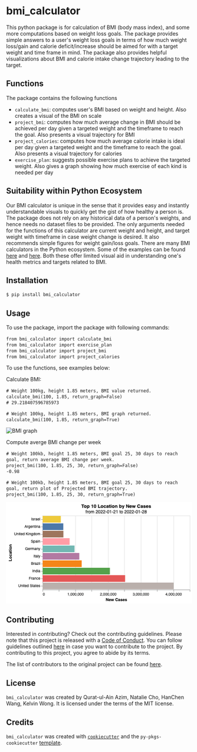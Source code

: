# bmi_calculator

This python package is for calculation of BMI (body mass index), and some more computations based on weight loss goals. The package provides simple answers to a user's weight loss goals in terms of how much weight loss/gain and calorie deficit/increase should be aimed for with a target weight and time frame in mind.  The package also provides helpful visualizations about BMI and calorie intake change trajectory leading to the target.

## Functions

The package contains the following functions

- `calculate_bmi`: computes user's BMI based on weight and height. Also creates a visual of the BMI on scale
- `project_bmi`: computes how much average change in BMI should be achieved per day given a targeted weight and the timeframe to reach the goal. Also presents a visual trajectory for BMI
- `project_calories`: computes how much average calorie intake is ideal per day given a targeted weight and the timeframe to reach the goal. Also presents a visual trajectory for calories
- `exercise_plan`: suggests possible exercise plans to achieve the targeted weight. Also gives a graph showing how much exercise of each kind is needed per day

## Suitability within Python Ecosystem

Our BMI calculator is unique in the sense that it provides easy and instantly understandable visuals to quickly get the gist of how healthy a person is. The package does not rely on any historical data of a person's weights, and hence needs no dataset files to be provided. The only arguments needed for the functions of this calculator are current weight and height, and target weight with timeframe in case weight change is desired. It also recommends simple figures for weight gain/loss goals. There are many BMI calculators in the Python ecosystem. Some of the examples can be found [here](https://pypi.org/project/body-mass-index/) and [here](https://pypi.org/project/Py-bmi/). Both these offer limited visual aid in understanding one's health metrics and targets related to BMI.


## Installation

```bash
$ pip install bmi_calculator
```

## Usage

To use the package, import the package with following commands:

```
from bmi_calculator import calculate_bmi
from bmi_calculator import exercise_plan
from bmi_calculator import project_bmi
from bmi_calculator import project_calories
```

To use the functions, see examples below:

Calculate BMI:
```
# Weight 100kg, height 1.85 meters, BMI value returned.
calculate_bmi(100, 1.85, return_graph=False)
# 29.218407596785973
```

```
# Weight 100kg, height 1.85 meters, BMI graph returned.
calculate_bmi(100, 1.85, return_graph=True)
```
![BMI graph](https://github.com/UBC-MDS/bmi-calculator-python/tree/update_usage/img)

Compute averge BMI change per week
```
# Weight 100kb, height 1.85 meters, BMI goal 25, 30 days to reach goal, return average BMI change per week. 
project_bmi(100, 1.85, 25, 30, return_graph=False)
-0.98
```

```
# Weight 100kb, height 1.85 meters, BMI goal 25, 30 days to reach goal, return plot of Projected BMI trajectory. 
project_bmi(100, 1.85, 25, 30, return_graph=True)
```
![Summary graph](https://github.com/UBC-MDS/covizpy/raw/main/img/plot_summary.png)


## Contributing

Interested in contributing? Check out the contributing guidelines. Please note that this project is released with a [Code of Conduct](https://github.com/UBC-MDS/bmi-calculator-python/blob/master/CONDUCT.md). You can follow guidelines outlined [here](https://github.com/UBC-MDS/bmi-calculator-python/blob/master/CONTRIBUTING.md) in case you want to contribute to the project. By contributing to this project, you agree to abide by its terms.

The list of contributors to the original project can be found [here](https://github.com/UBC-MDS/bmi-calculator-python/blob/master/CONTRIBUTORS.md).

## License

`bmi_calculator` was created by Qurat-ul-Ain Azim, Natalie Cho, HanChen Wang, Kelvin Wong. It is licensed under the terms of the MIT license.

## Credits

`bmi_calculator` was created with [`cookiecutter`](https://cookiecutter.readthedocs.io/en/latest/) and the `py-pkgs-cookiecutter` [template](https://github.com/py-pkgs/py-pkgs-cookiecutter).
